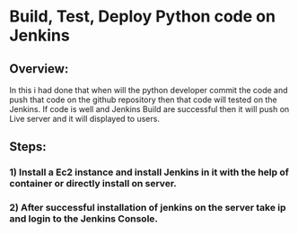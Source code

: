 # Build, Test, Deploy Python code on Jenkins 

## Overview:
In this i had done that when will the python developer commit the code and push that code on the github repository then that code will tested on the Jenkins. If code is well and Jenkins Build are successful then it will push on Live server and it will displayed to users.

## Steps:

### 1) Install a Ec2 instance and install Jenkins in it with the help of container or directly install on server.
### 2) After successful installation of jenkins on the server take ip and login to the Jenkins Console.
